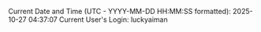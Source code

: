 Current Date and Time (UTC - YYYY-MM-DD HH:MM:SS formatted): 2025-10-27 04:37:07
Current User's Login: luckyaiman
